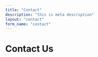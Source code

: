 ```yaml
---
title: "Contact"
description: "this is meta description"
layout: "contact"
form_name: "contact"
---
```


# Contact Us

